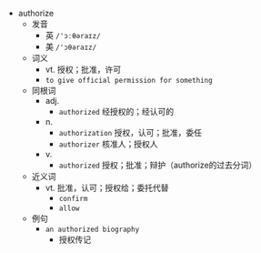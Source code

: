 - authorize
  - 发音
    - 英 `/'ɔːθəraɪz/`
    - 美 `/'ɔθəraɪz/`
  - 词义
    - vt. 授权；批准，许可
    - `to give official permission for something`
  - 同根词
    - adj.
      - `authorized` 经授权的；经认可的
    - n.
      - `authorization` 授权，认可；批准，委任
      - `authorizer` 核准人；授权人
    - v.
      - `authorized` 授权；批准；辩护（authorize的过去分词）
  - 近义词
    - vt. 批准，认可；授权给；委托代替
      - `confirm`
      - `allow`
  - 例句
    - `an authorized biography`
      - 授权传记

